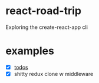 # react-road-trip
Exploring the create-react-app cli

# examples
- [x] [todos](http://redux.js.org/docs/basics/ExampleTodoList.html)
- [x] shitty redux clone w middleware
